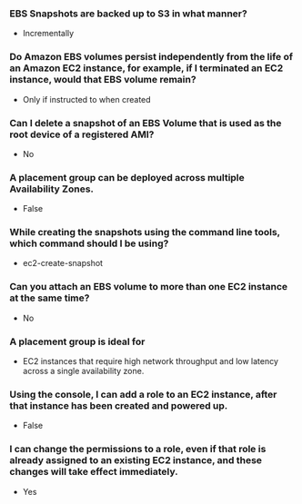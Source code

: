 ### EBS Snapshots are backed up to S3 in what manner?
- Incrementally

### Do Amazon EBS volumes persist independently from the life of an Amazon EC2 instance, for example, if I terminated an EC2 instance, would that EBS volume remain?
- Only if instructed to when created

### Can I delete a snapshot of an EBS Volume that is used as the root device of a registered AMI?
- No

### A placement group can be deployed across multiple Availability Zones.
- False

### While creating the snapshots using the command line tools, which command should I be using?
- ec2-create-snapshot

### Can you attach an EBS volume to more than one EC2 instance at the same time?
- No

### A placement group is ideal for
- EC2 instances that require high network throughput and low latency across a single availability zone.

### Using the console, I can add a role to an EC2 instance, after that instance has been created and powered up.
- False

### I can change the permissions to a role, even if that role is already assigned to an existing EC2 instance, and these changes will take effect immediately.
- Yes
